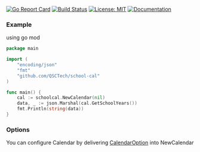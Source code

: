 [![Go Report Card](https://goreportcard.com/badge/github.com/QSCTech/school-cal)](https://goreportcard.com/report/github.com/QSCTech/school-cal)
[![Build Status](https://travis-ci.org/QSCTech/school-cal.svg?branch=master)](https://travis-ci.org/QSCTech/school-cal)
[![License: MIT](https://img.shields.io/badge/License-MIT-yellow.svg)](https://github.com/QSCTech/school-cal/blob/master/LICENSE)
[![Documentation](https://godoc.org/github.com/QSCTech/school-cal?status.svg)](https://godoc.org/github.com/QSCTech/school-cal)

### Example

using go mod

```go
package main

import (
	"encoding/json"
	"fmt"
	"github.com/QSCTech/school-cal"
)

func main() {
	cal := schoolcal.NewCalendar(nil)
	data, _ := json.Marshal(cal.GetSchoolYears())
	fmt.Println(string(data))
}
```

### Options

You can configure Calendar by delivering [CalendarOption](https://godoc.org/github.com/QSCTech/school-cal#CalendarOptions) into NewCalendar